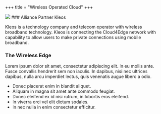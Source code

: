 +++
title = "Wireless Operated Cloud"
+++

<img class="gener8Logo" src="/images/gener8-logo.png">
### Alliance Partner Kleos

Kleos is a technology company and telecom operator with wireless broadband technology. Kleos is connecting the Cloud4Edge network with capability to allow users to make private connections using mobile broadband.

### The Wireless Edge

Lorem ipsum dolor sit amet, consectetur adipiscing elit. In eu mollis ante. Fusce convallis hendrerit sem non iaculis. In dapibus, nisi nec ultrices dapibus, nulla arcu imperdiet lectus, quis venenatis augue libero a odio.

* Donec placerat enim in blandit aliquet.
* Aliquam in magna sit amet ante commodo feugiat.
* Donec eleifend ex id nisi rutrum, in lobortis eros eleifend.
* In viverra orci vel elit dictum sodales.
* In nec nulla in enim consectetur efficitur.